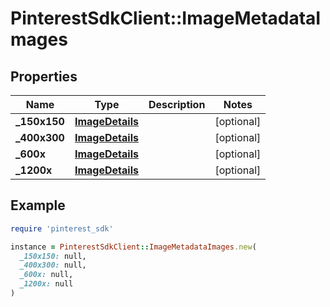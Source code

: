 # PinterestSdkClient::ImageMetadataImages

## Properties

| Name | Type | Description | Notes |
| ---- | ---- | ----------- | ----- |
| **_150x150** | [**ImageDetails**](.md) |  | [optional] |
| **_400x300** | [**ImageDetails**](.md) |  | [optional] |
| **_600x** | [**ImageDetails**](.md) |  | [optional] |
| **_1200x** | [**ImageDetails**](.md) |  | [optional] |

## Example

```ruby
require 'pinterest_sdk'

instance = PinterestSdkClient::ImageMetadataImages.new(
  _150x150: null,
  _400x300: null,
  _600x: null,
  _1200x: null
)
```

